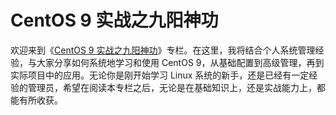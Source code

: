 # CentOS 9 实战之九阳神功

欢迎来到《[CentOS 9 实战之九阳神功](centos-9-learning-journal-introduction.md)》专栏。在这里，我将结合个人系统管理经验，与大家分享如何系统地学习和使用 CentOS 9，从基础配置到高级管理，再到实际项目中的应用。无论你是刚开始学习 Linux 系统的新手，还是已经有一定经验的管理员，希望在阅读本专栏之后，无论是在基础知识上，还是实战能力上，都能有所收获。
